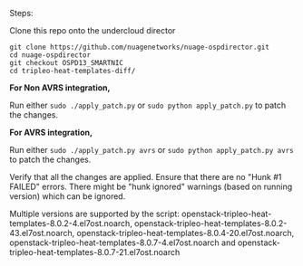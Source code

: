 Steps:

Clone this repo onto the undercloud director   

```
git clone https://github.com/nuagenetworks/nuage-ospdirector.git
cd nuage-ospdirector
git checkout OSPD13_SMARTNIC
cd tripleo-heat-templates-diff/
```

<b>For Non AVRS integration,</b>

Run either `sudo ./apply_patch.py` or `sudo python apply_patch.py` to patch the changes.   

<b>For AVRS integration,</b>

Run either `sudo ./apply_patch.py avrs` or  `sudo python apply_patch.py avrs` to patch the changes.


Verify that all the changes are applied. Ensure that there are no "Hunk #1 FAILED" errors. There might be "hunk ignored" warnings (based on running version) which can be ignored.   

Multiple versions are supported by the script: openstack-tripleo-heat-templates-8.0.2-4.el7ost.noarch, openstack-tripleo-heat-templates-8.0.2-43.el7ost.noarch, openstack-tripleo-heat-templates-8.0.4-20.el7ost.noarch, openstack-tripleo-heat-templates-8.0.7-4.el7ost.noarch and openstack-tripleo-heat-templates-8.0.7-21.el7ost.noarch

